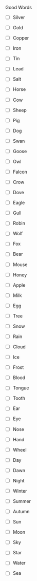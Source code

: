 Good Words

- [ ] Silver
- [ ] Gold
- [ ] Copper
- [ ] Iron
- [ ] Tin
- [ ] Lead

- [ ] Salt

- [ ] Horse
- [ ] Cow
- [ ] Sheep
- [ ] Pig
- [ ] Dog

- [ ] Swan
- [ ] Goose
- [ ] Owl
- [ ] Falcon
- [ ] Crow
- [ ] Dove
- [ ] Eagle
- [ ] Gull
- [ ] Robin

- [ ] Wolf
- [ ] Fox
- [ ] Bear
- [ ] Mouse

- [ ] Honey
- [ ] Apple
- [ ] Milk
- [ ] Egg

- [ ] Tree

- [ ] Snow
- [ ] Rain
- [ ] Cloud
- [ ] Ice
- [ ] Frost

- [ ] Blood
- [ ] Tongue
- [ ] Tooth
- [ ] Ear
- [ ] Eye
- [ ] Nose
- [ ] Hand

- [ ] Wheel

- [ ] Day
- [ ] Dawn
- [ ] Night

- [ ] Winter
- [ ] Summer
- [ ] Autumn

- [ ] Sun
- [ ] Moon
- [ ] Sky
- [ ] Star

- [ ] Water
- [ ] Sea

